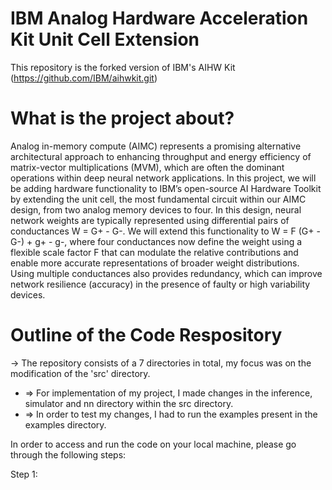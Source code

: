  # IBM Analog Hardware Acceleration Kit Unit Cell Extension

This repository is the forked version of IBM's AIHW Kit (https://github.com/IBM/aihwkit.git)

# What is the project about?

Analog in-memory compute (AIMC) represents a promising alternative architectural approach to enhancing throughput and energy efficiency of matrix-vector multiplications (MVM), which are often the dominant operations within deep neural network applications. In this project, we will be adding hardware functionality to IBM’s open-source AI Hardware Toolkit by extending the unit cell, the most fundamental circuit within our AIMC design, from two analog memory devices to four. In this design, neural network weights are typically represented using differential pairs of conductances W = G+ - G-. We will extend this functionality to W = F (G+ - G-) + g+ - g-, where four conductances now define the weight using a flexible scale factor F that can modulate the relative contributions and enable more accurate representations of broader weight distributions. Using multiple conductances also provides redundancy, which can improve network resilience (accuracy) in the presence of faulty or high variability devices.

# Outline of the Code Respository

-> The repository consists of a 7 directories in total, my focus was on the modification of the 'src' directory.
-  => For implementation of my project, I made changes in the inference, simulator and nn directory within the src directory.
-  => In order to test my changes, I had to run the examples present in the examples directory.

In order to access and run the code on your local machine, please go through the following steps:

Step 1:
```

```
